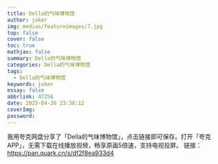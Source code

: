 ```yaml
---
title: Della的气味博物馆
author: joker
img: medias/featureimages/7.jpg
top: false
cover: false
toc: true
mathjax: false
summary: Della的气味博物馆
categories: Della的气味博物馆
tags:
  - Della的气味博物馆
keywords: joker
essay: false
abbrlink: 47256
date: 2025-04-20 23:38:12
coverImg:
password:
---
```


我用夸克网盘分享了「Della的气味博物馆」，点击链接即可保存。打开「夸克APP」，无需下载在线播放视频，畅享原画5倍速，支持电视投屏。
链接：https://pan.quark.cn/s/df2f8ea933d4
